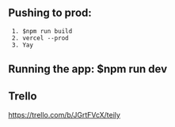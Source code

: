   
  
## Pushing to prod: 
     1. $npm run build 
     2. vercel --prod 
     3. Yay    

## Running the app: $npm run dev 

## Trello 
https://trello.com/b/JGrtFVcX/teily
